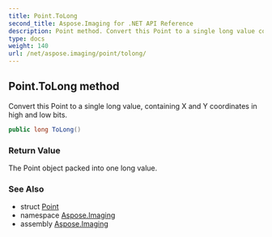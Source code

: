 ```yaml
---
title: Point.ToLong
second_title: Aspose.Imaging for .NET API Reference
description: Point method. Convert this Point to a single long value containing X and Y coordinates in high and low bits
type: docs
weight: 140
url: /net/aspose.imaging/point/tolong/
---
```

## Point.ToLong method

Convert this Point to a single long value, containing X and Y coordinates in high and low bits.

```csharp
public long ToLong()
```

### Return Value

The Point object packed into one long value.

### See Also

* struct [Point](../)
* namespace [Aspose.Imaging](../../point/)
* assembly [Aspose.Imaging](../../../)


